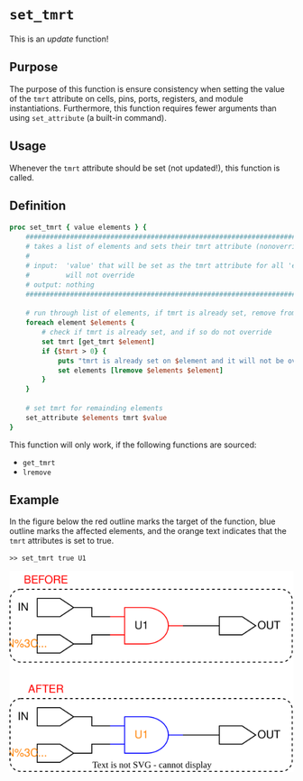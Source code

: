 # ```set_tmrt```

This is an *update* function!

## Purpose

The purpose of this function is ensure consistency when setting the value of the ```tmrt``` attribute on cells, pins, ports, registers, and module instantiations. Furthermore, this function requires fewer arguments than using ```set_attribute``` (a built-in command).

## Usage

Whenever the ```tmrt``` attribute should be set (not updated!), this function is called.

## Definition

```tcl
proc set_tmrt { value elements } {
    ########################################################################################
    # takes a list of elements and sets their tmrt attribute (nonoverriding)
    #
    # input:  'value' that will be set as the tmrt attribute for all 'elements'
    #         will not override
    # output: nothing
    ########################################################################################

    # run through list of elements, if tmrt is already set, remove from list
    foreach element $elements {
        # check if tmrt is already set, and if so do not override
        set tmrt [get_tmrt $element]
        if {$tmrt > 0} {
            puts "tmrt is already set on $element and it will not be overridden!"
            set elements [lremove $elements $element]
        }
    }

    # set tmrt for remainding elements
    set_attribute $elements tmrt $value
}
```

This function will only work, if the following functions are sourced:

* ```get_tmrt```
* ```lremove```

## Example

In the figure below the red outline marks the target of the function, blue outline marks the affected elements, and the orange text indicates that the ```tmrt``` attributes is set to true. 

```tcl
>> set_tmrt true U1
```

<picture>
  <source media="(prefers-color-scheme: dark)" srcset="../figures/dark-mode/update_scripts/set_tmrt.drawio.svg">
  <img alt="Example of setting the tmrt attribute" src="../figures/light-mode/update_scripts/set_tmrt.drawio.svg">
</picture>
